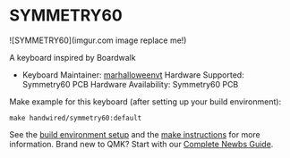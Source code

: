 # SYMMETRY60

![SYMMETRY60](imgur.com image replace me!)

A keyboard inspired by Boardwalk

* Keyboard Maintainer: [marhalloweenvt](https://github.com/marhalloweenvt)
Hardware Supported: Symmetry60 PCB
Hardware Availability: Symmetry60 PCB

Make example for this keyboard (after setting up your build environment):

    make handwired/symmetry60:default

See the [build environment setup](https://docs.qmk.fm/#/getting_started_build_tools) and the [make instructions](https://docs.qmk.fm/#/getting_started_make_guide) for more information. Brand new to QMK? Start with our [Complete Newbs Guide](https://docs.qmk.fm/#/newbs).
